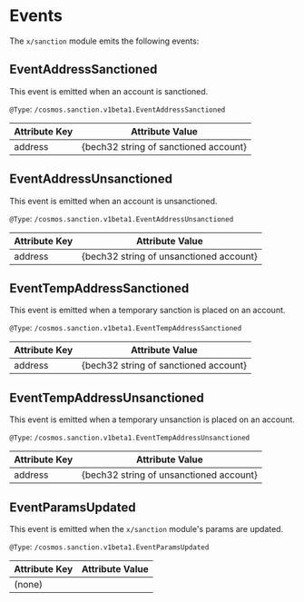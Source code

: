 # Events

The `x/sanction` module emits the following events:

## EventAddressSanctioned

This event is emitted when an account is sanctioned.

`@Type`: `/cosmos.sanction.v1beta1.EventAddressSanctioned`

| Attribute Key | Attribute Value                       |
|---------------|---------------------------------------|
| address       | {bech32 string of sanctioned account} |

## EventAddressUnsanctioned

This event is emitted when an account is unsanctioned.

`@Type`: `/cosmos.sanction.v1beta1.EventAddressUnsanctioned`

| Attribute Key | Attribute Value                         |
|---------------|-----------------------------------------|
| address       | {bech32 string of unsanctioned account} |

## EventTempAddressSanctioned

This event is emitted when a temporary sanction is placed on an account.

`@Type`: `/cosmos.sanction.v1beta1.EventTempAddressSanctioned`

| Attribute Key | Attribute Value                       |
|---------------|---------------------------------------|
| address       | {bech32 string of sanctioned account} |

## EventTempAddressUnsanctioned

This event is emitted when a temporary unsanction is placed on an account.

`@Type`: `/cosmos.sanction.v1beta1.EventTempAddressUnsanctioned`

| Attribute Key | Attribute Value                         |
|---------------|-----------------------------------------|
| address       | {bech32 string of unsanctioned account} |

## EventParamsUpdated

This event is emitted when the `x/sanction` module's params are updated.

`@Type`: `/cosmos.sanction.v1beta1.EventParamsUpdated`

| Attribute Key | Attribute Value |
|---------------|-----------------|
| (none)        |                 |
